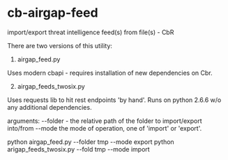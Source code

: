 # cb-airgap-feed
import/export threat intelligence feed(s) from file(s) - CbR

There are two versions of this utility:
1) airgap_feed.py

Uses modern cbapi - requires installation of new dependencies on Cbr.

2) airgap_feeds_twosix.py

Uses requests lib to hit rest endpoints 'by hand'. Runs on python 2.6.6 w/o 
any additional dependencies.

arguments: --folder - the relative path of the folder to import/export into/from
--mode the mode of operation, one of 'import' or 'export'.

python airgap_feed.py --folder tmp --mode export
python arigap_feeds_twosix.py --fold tmp --mode import


